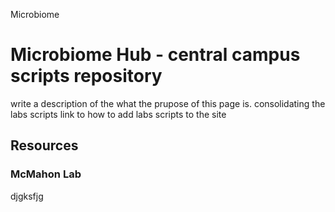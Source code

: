 Microbiome

# Microbiome Hub - central campus scripts repository

write a description of the what the prupose of this page is. 
consolidating the labs scripts
link to how to add labs scripts to the site

## Resources


### McMahon Lab
djgksfjg
